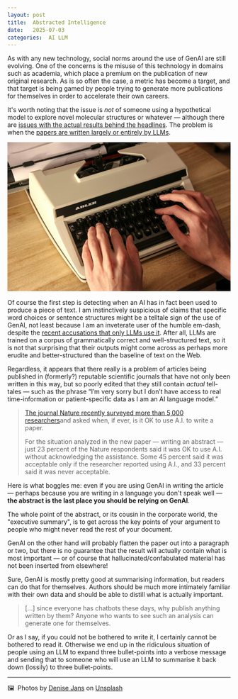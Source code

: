 ```yaml
---
layout: post
title:  Abstracted Intelligence
date:   2025-07-03
categories:  AI LLM
---
```


As with any new technology, social norms around the use of GenAI are still evolving. One of the concerns is the misuse of this technology in domains such as academia, which place a premium on the publication of new original research. As is so often the case, a metric has become a target, and that target is being gamed by people trying to generate more publications for themselves in order to accelerate their own careers.

It's worth noting that the issue is *not* of someone using a hypothetical model to explore novel molecular structures or whatever — although there are [issues with the actual results behind the headlines](https://www.theregister.com/2024/01/31/ai_chemistry_research_disputed/). The problem is when the [papers are written largely or entirely by LLMs](https://www.nytimes.com/2025/07/02/health/ai-chatgpt-research-papers.html?unlocked_article_code=1.Tk8.t9m6.Uw9wC-2lSPI0&smid=url-share).

![Old-school typewriter](/images/denise-jans-dDm-GcvPnqg-unsplash.jpg)

Of course the first step is detecting when an AI has in fact been used to produce a piece of text. I am instinctively suspicious of claims that specific word choices or sentence structures might be a telltale sign of the use of GenAI, not least because I am an inveterate user of the humble em-dash, despite the [recent accusations that only LLMs use it](https://www.rollingstone.com/culture/culture-features/chatgpt-hypen-em-dash-ai-writing-1235314945/). After all, LLMs are trained on a corpus of grammatically correct and well-structured text, so it is not that surprising that their outputs might come across as perhaps more erudite and better-structured than the baseline of text on the Web.

Regardless, it appears that there really is a problem of articles being published in (formerly?) reputable scientific journals that have not only been written in this way, but so poorly edited that they still contain *actual* tell-tales — such as the phrase “I’m very sorry but I don’t have access to real time-information or patient-specific data as I am an AI language model.”

> [The journal Nature recently surveyed more than 5,000 researchers](https://www.nature.com/articles/d41586-025-01463-8)and asked when, if ever, is it OK to use A.I. to write a paper.
> 
> For the situation analyzed in the new paper — writing an abstract — just 23 percent of the Nature respondents said it was OK to use A.I. without acknowledging the assistance. Some 45 percent said it was acceptable only if the researcher reported using A.I., and 33 percent said it was never acceptable.

Here is what boggles me: even if you are using GenAI in writing the article — perhaps because you are writing in a language you don't speak well — **the abstract is the last place you should be relying on GenAI**. 

The whole point of the abstract, or its cousin in the corporate world, the "executive summary", is to get across the key points of your argument to people who might never read the rest of your document. 

GenAI on the other hand will probably flatten the paper out into a paragraph or two, but there is no guarantee that the result will actually contain what is most important — or of course that hallucinated/confabulated material has not been inserted from elsewhere!

Sure, GenAI is mostly pretty good at summarising information, but readers can do that for themselves. Authors should be much more intimately familiar with their own data and should be able to distill what is actually important. 

> \[…\] since everyone has chatbots these days, why publish anything written by them? Anyone who wants to see such an analysis can generate one for themselves.

Or as I say, if you could not be bothered to write it, I certainly cannot be bothered to read it. Otherwise we end up in the ridiculous situation of people using an LLM to expand three bullet-points into a verbose message and sending that to someone who will use an LLM to summarise it back down (lossily) to three bullet-points.

***

🖼️  Photos by [Denise Jans](http://dmjproduction.nl/) on [Unsplash](https://www.unsplash.com)